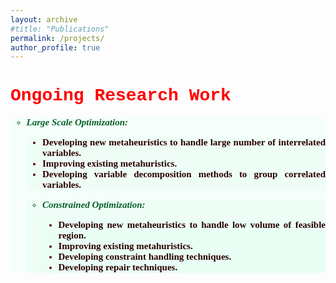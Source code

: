 ```yaml
---
layout: archive
#title: "Publications"
permalink: /projects/
author_profile: true
---
```


<h1 style="color:Red;font-family:courier"> <b>Ongoing Research Work</b></h1>
<ul style="font-size:15px;list-style-type:circle;background-color:rgba(210, 255, 232, 0.2); color:rgba(5, 95, 39, 1);text-align: justify;font-family:'Times New Roman', serif">
  <li> <b><em> Large Scale Optimization:</em></b> </li>
  <ul style="list-style-type:disc;font-weight:bold;background-color:rgba(210, 255, 232, 0.2); color:rgba(98, 0, 0, 1);text-align: justify;font-family:'Times New Roman', serif">
    <li> <spam style="color:rgba(42, 0, 0, 1)"> Developing new metaheuristics to handle large number of interrelated variables.</spam> </li>
    <li> <spam style="color:rgba(42, 0, 0, 1)"> Improving existing metahuristics.</spam> </li>
    <li> <spam style="color:rgba(42, 0, 0, 1)"> Developing variable decomposition methods to group correlated variables.</spam> </li>
    </ul>
  
  
  <ul style="font-size:15px;list-style-type:circle;background-color:rgba(210, 255, 232, 0.2); color:rgba(5, 95, 39, 1);text-align: justify;font-family:'Times New Roman', serif">
  <li> <b><em> Constrained Optimization:</em></b> </li>
  <ul style="list-style-type:disc;font-weight:bold;background-color:rgba(210, 255, 232, 0.2); color:rgba(98, 0, 0, 1);text-align: justify;font-family:'Times New Roman', serif">
    <li> <spam style="color:rgba(42, 0, 0, 1)"> Developing new metaheuristics to handle low volume of feasible region.</spam> </li>
    <li> <spam style="color:rgba(42, 0, 0, 1)"> Improving existing metahuristics.</spam> </li>
    <li> <spam style="color:rgba(42, 0, 0, 1)"> Developing constraint handling techniques.</spam> </li>
    <li> <spam style="color:rgba(42, 0, 0, 1)"> Developing repair techniques.</spam> </li>
    </ul>
  </ul>



<style> div { background-color: rgba(210, 255, 232, 0.2); } <\style>
